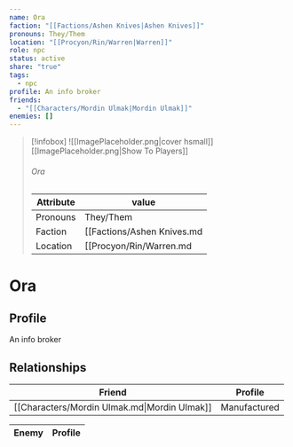 ```yaml
---
name: Ora
faction: "[[Factions/Ashen Knives|Ashen Knives]]"
pronouns: They/Them
location: "[[Procyon/Rin/Warren|Warren]]"
role: npc
status: active
share: "true"
tags:
  - npc
profile: An info broker
friends:
  - "[[Characters/Mordin Ulmak|Mordin Ulmak]]"
enemies: []
---
```



> [!infobox]
> ![[ImagePlaceholder.png|cover hsmall]]
> [[ImagePlaceholder.png|Show To Players]]
> ###### Ora
> Attribute |  value |
> ---|---|
> Pronouns | They/Them
> Faction | [[Factions/Ashen Knives.md|Ashen Knives]]
> Location | [[Procyon/Rin/Warren.md|Warren]] |


# Ora
## Profile
An info broker


## Relationships

| Friend                                       | Profile      |
| -------------------------------------------- | ------------ |
| [[Characters/Mordin Ulmak.md\|Mordin Ulmak]] | Manufactured |


| Enemy | Profile |
| ----- | ------- |



